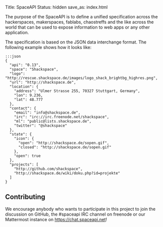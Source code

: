 Title: SpaceAPI
Status: hidden
save_as: index.html

The purpose of the SpaceAPI is to define a unified specification across the
hackerspaces, makerspaces, fablabs, chaostreffs and the like across the world
that can be used to expose information to web apps or any other application.

The specification is based on the JSON data interchange format. The following
example shows how it looks like:

    :::json
    {
      "api": "0.13",
      "space": "Shackspace",
      "logo": "http://rescue.shackspace.de/images/logo_shack_brightbg_highres.png",
      "url": "http://shackspace.de",
      "location": {
        "address": "Ulmer Strasse 255, 70327 Stuttgart, Germany",
        "lon": 9.236,
        "lat": 48.777
      },
      "contact": {
        "email": "info@shackspace.de",
        "irc": "irc://irc.freenode.net/shackspace",
        "ml": "public@lists.shackspace.de",
        "twitter": "@shackspace"
      },
      "state": {
        "icon": {
          "open": "http://shackspace.de/sopen.gif",
          "closed": "http://shackspace.de/sopen.gif"
        },
        "open": true
      },
      "projects": [
        "http://github.com/shackspace",
        "http://shackspace.de/wiki/doku.php?id=projekte"
      ]
    }

## Contributing

We encourage anybody who wants to participate in this project to join the
discussion on GitHub, the #spaceapi IRC channel on freenode or our Mattermost
instance on https://chat.spaceapi.net!
